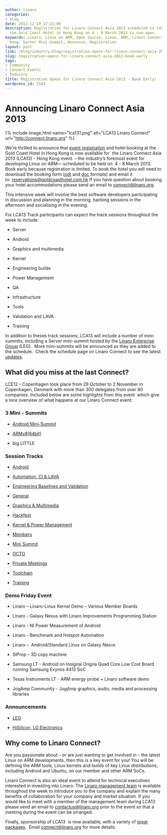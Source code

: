 ```yaml
---
author: linaro
categories:
- blog
date: 2012-12-19 17:21:08
description: Registration for Linaro Connect Asia 2013 scheduled to take place at
  the Gold Coast Hotel in Hong Kong on 4 - 8 March 2013 is now open.
keywords: Linaro, Linux on ARM, Open Source, Linux, ARM, Linaro Connect, LCA13-Hong
  Kong, Server Mini-Summit, Announce, Registration
layout: post
link: /blog/industry-blog/registration-opens-for-linaro-connect-asia-2013-book-early/
slug: registration-opens-for-linaro-connect-asia-2013-book-early
tags:
- Community
- Connect Events
- Industry
title: Registration Opens for Linaro Connect Asia 2013 - Book Early!
wordpress_id: 2143
---
```


# Announcing Linaro Connect Asia 2013

{% include image.html name="lca131.png" alt="LCA13 Linaro Connect" url="http://connect.linaro.org" %}

We’re thrilled to announce that [event registration](http://linaro.eventbrite.co.uk/) and hotel booking at the Gold Coast Hotel in Hong Kong is now available for  the Linaro Connect Asia 2013 (LCA13) - Hong Kong event  – the industry’s foremost event for developing Linux on ARM— scheduled to be held on  4 - 8 March 2013. Book early because registration is limited. To book the hotel you will need to download the booking form ([odt](/assets/downloads/Hotel-Reservation-Form.odt) and [doc]() formats) and email it to: [reservations@goldcoasthotel.com.hk](mailto:reservations@goldcoasthotel.com.hk) If you have question about booking your hotel accommodations please send an email to [connect@linaro.org](mailto:connect@linaro.org).

This intensive week will involve the best software developers participating in discussion and planning in the morning, hacking sessions in the afternoon and socialising in the evening.

For LCA13 Track participants can expect the track sessions throughout the week to include:

  * Server
  
  * Android

  * Graphics and multimedia


  * Kernel


  * Engineering builds


  * Power Management


  * QA


  * Infrastructure


  * Tools


  * Validation and LAVA


  * Training


In addition to theses track sessions, LCA13 will include a number of mini-summits, including a Server mini-summit hosted by the [Linaro Enterprise Group](/groups/leg/) (LEG).  More mini-summits will be announced as they are added to the schedule.  Check the schedule page on Linaro Connect to see the latest [updates](http://connect.linaro.org/).


## What did you miss at the last Connect?


LCE12 - Copenhagen took place from 29 October to 2 November in Copenhagen, Denmark with more than 300 delegates from over 80 companies. Included below are some highlights from this event  which give a nice overview of what happens at our Linaro Connect event:


### 3 Mini - Summits

  * [Android Mini-Summit](/blog/summary-of-the-android-mini-summit-at-connect-copenhagen-2012/)


  * [ARMv8(64bit)](/2012/11/26/armv8-64-bit-mini-summit-at-lce12-copenhagen/)


  * big.LITTLE

### Session Tracks

  * [Android](http://summit.linaro.org/lce12/track/linaro-android)


  * [Automation, CI & LAVA](http://summit.linaro.org/lce12/track/linaro-automation-ci-lava)


  * [Engineering Baselines and Validation](http://summit.linaro.org/lce12/track/linaro-engineering-baselines-validation)


  * [General](http://summit.linaro.org/lce12/track/linaro-general)


  * [Graphics & Multimedia](http://summit.linaro.org/lce12/track/linaro-gfx-mm)


  * [Hackfest](http://summit.linaro.org/lce12/track/hackfest)


  * [Kernel & Power Management](http://summit.linaro.org/lce12/track/linaro-kernel-power-management)


  * [Members](http://summit.linaro.org/lce12/track/linaro-members)


  * [Mini Summit](http://summit.linaro.org/lce12/track/linaro-mini-summit)


  * [OCTO](http://summit.linaro.org/lce12/track/linaro-octo)


  * [Private Meetings](http://summit.linaro.org/lce12/track/linaro-private-meetings)


  * [Toolchain](http://summit.linaro.org/lce12/track/linaro-toolchain)


  * [Training](http://summit.linaro.org/lce12/track/linaro-training)

### Demo Friday Event

  * Linaro – Linaro-Linux Kernel Demo – Various Member Boards


  * Linaro - Galaxy Nexus with Linaro Improvements Programming Station


  * Linaro - NI Power Measurement of Android


  * Linaro - Benchmark and Hotspot Automation


  * Linaro –  Android/Standard Linux on Galaxy Nexus


  * SIProp – 3D copy machine


  * Samsung LT - Android on Insignal Origna Quad Core Low Cost Board running Samsung Exynos 4412 SoC


  * Texas Instruments LT - ARM energy probe + Linaro software demo


  * JogAmp Community - JogAmp graphics, audio, media and processing libraries


### Announcements

  * [LEG](/news/industry-leaders-collaborate-to-accelerate-software-ecosystem-for-arm-servers-and-join-linaro/)


  * [HiSilicon](/news/hisilicon-joins-linaro-as-core-member/), [LG Electronics](/news/lg-electronics-joins-linaro/)


## Why come to Linaro Connect?

Are you passionate about – or are just wanting to get involved in – the latest Linux on ARM developments, then this is a key event for you! You will be defining the ARM tools, Linux kernels and builds of key Linux distributions, including Android and Ubuntu, on our member and other ARM SoCs.

Linaro Connect is also an ideal event to attend for technical executives interested in investing into Linaro. The [Linaro management team](/about/) is available throughout the week to introduce you to the company and explain the many benefits of collaboration for your company and market situation. If you would like to meet with a member of the management team during LCA13 please send an email to contactus@linaro.org prior to the event so that a meeting during the event can be arranged.

Finally, sponsorship of LCA13  is now available, with a variety of [great packages](http://connect.linaro.org/sponsors/).  Email [connect@linaro.org](mailto:connect@linaro.org) for more details.